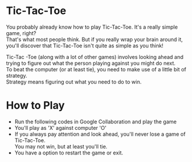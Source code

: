 # Tic-Tac-Toe
You probably already know how to play Tic-Tac-Toe. It's a really simple game, right?<br> That's what most people think. But if you really wrap your brain around it,<br> you'll discover that Tic-Tac-Toe isn't quite as simple as you think!

Tic-Tac -Toe (along with a lot of other games) involves looking ahead and trying to figure out what the person playing against you might do next.<br>
To beat the computer (or at least tie), you need to make use of a little bit of strategy.<br> Strategy means figuring out what you need to do to win.


# How to Play
* Run the following codes in Google Collaboration and play the game 
* You'll play as 'X' against computer 'O'
* If you always pay attention and look ahead, you'll never lose a game of Tic-Tac-Toe.<br> You may not win, but at least you'll tie.
* You have a option to restart the game or exit.
